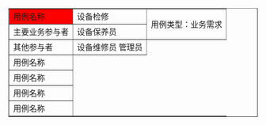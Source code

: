 <table border="1">
<tr>
	<td bgcolor=red>用例名称</td>
	<td>设备检修</td>
	<td rowspan="2">用例类型：业务需求						
	</td>
</tr>
<tr>
	<td>主要业务参与者</td>	
	<td>设备保养员</td>	
</tr>
<tr>
	<td>其他参与者</td>	
	<td>设备维修员		管理员</td>
</tr>
<tr>
	<td>用例名称</td>	
</tr>
<tr>
	<td>用例名称</td>	
</tr>
<tr>
	<td>用例名称</td>	
</tr>
<tr>
	<td>用例名称</td>	
</tr>

</table>
